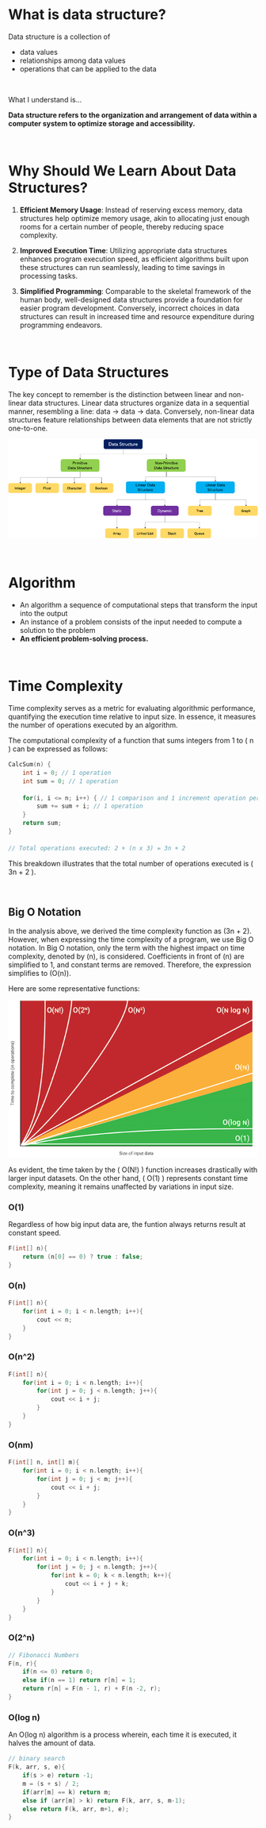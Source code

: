 <!-- # Data Structure & Time Complexity -->

# What is data structure?

Data structure is a collection of

- data values
- relationships among data values
- operations that can be applied to the data

&nbsp;

What I understand is...

**Data structure refers to the organization and arrangement of data within a computer system to optimize storage and accessibility.**

&nbsp;

# Why Should We Learn About Data Structures?

1. **Efficient Memory Usage**: Instead of reserving excess memory, data structures help optimize memory usage, akin to allocating just enough rooms for a certain number of people, thereby reducing space complexity.

2. **Improved Execution Time**: Utilizing appropriate data structures enhances program execution speed, as efficient algorithms built upon these structures can run seamlessly, leading to time savings in processing tasks.

3. **Simplified Programming**: Comparable to the skeletal framework of the human body, well-designed data structures provide a foundation for easier program development. Conversely, incorrect choices in data structures can result in increased time and resource expenditure during programming endeavors.

&nbsp;

# Type of Data Structures

The key concept to remember is the distinction between linear and non-linear data structures. Linear data structures organize data in a sequential manner, resembling a line: data → data → data. Conversely, non-linear data structures feature relationships between data elements that are not strictly one-to-one.

![](assets/assets/posts/data_structure&time_complexity/images/typeOfDataStructure.png)

<!-- ![](images/typeOfDataStructure.png) -->

&nbsp;

# Algorithm

- An algorithm a sequence of computational steps that transform the input into the output
- An instance of a problem consists of the input needed to compute a solution to the problem
- **An efficient problem-solving process.**

&nbsp;

# Time Complexity

Time complexity serves as a metric for evaluating algorithmic performance, quantifying the execution time relative to input size. In essence, it measures the number of operations executed by an algorithm.

The computational complexity of a function that sums integers from 1 to \( n \) can be expressed as follows:

```cpp
CalcSum(n) {
    int i = 0; // 1 operation
    int sum = 0; // 1 operation

    for(i, i <= n; i++) { // 1 comparison and 1 increment operation per iteration
        sum += sum + i; // 1 operation
    }
    return sum;
}

// Total operations executed: 2 + (n x 3) = 3n + 2
```

This breakdown illustrates that the total number of operations executed is \( 3n + 2 \).

&nbsp;

## Big O Notation

In the analysis above, we derived the time complexity function as \(3n + 2\). However, when expressing the time complexity of a program, we use Big O notation. In Big O notation, only the term with the highest impact on time complexity, denoted by \(n\), is considered. Coefficients in front of \(n\) are simplified to 1, and constant terms are removed. Therefore, the expression simplifies to \(O(n)\).

Here are some representative functions:

![](assets/assets/posts/data_structure&time_complexity/images/bigO.png)

<!-- ![](images/bigO.png) -->

As evident, the time taken by the \( O(N!) \) function increases drastically with larger input datasets. On the other hand, \( O(1) \) represents constant time complexity, meaning it remains unaffected by variations in input size.

### O(1)

Regardless of how big input data are, the funtion always returns result at constant speed.

```cpp
F(int[] n){
    return (n[0] == 0) ? true : false;
}
```

### O(n)

```cpp
F(int[] n){
    for(int i = 0; i < n.length; i++){
        cout << n;
    }
}
```

### O(n^2)

```cpp
F(int[] n){
    for(int i = 0; i < n.length; i++){
        for(int j = 0; j < n.length; j++){
            cout << i + j;
        }
    }
}
```

### O(nm)

```cpp
F(int[] n, int[] m){
    for(int i = 0; i < n.length; i++){
        for(int j = 0; j < m; j++){
            cout << i + j;
        }
    }
}
```

### O(n^3)

```cpp
F(int[] n){
    for(int i = 0; i < n.length; i++){
        for(int j = 0; j < n.length; j++){
            for(int k = 0; k < n.length; k++){
                cout << i + j + k;
            }
        }
    }
}
```

### O(2^n)

```cpp
// Fibonacci Numbers
F(n, r){
    if(n <= 0) return 0;
    else if(n == 1) return r[n] = 1;
    return r[n] = F(n - 1, r) + F(n -2, r);
}
```

### O(log n)

An O(log n) algorithm is a process wherein, each time it is executed, it halves the amount of data.

```cpp
// binary search
F(k, arr, s, e){
    if(s > e) return -1;
    m = (s + s) / 2;
    if(arr[m] == k) return m;
    else if (arr[m] > k) return F(k, arr, s, m-1);
    else return F(k, arr, m+1, e);
}
```
